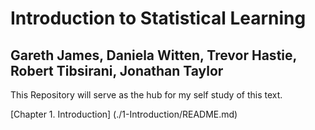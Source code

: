 # Introduction to Statistical Learning
## Gareth James, Daniela Witten, Trevor Hastie, Robert Tibsirani, Jonathan Taylor

This Repository will serve as the hub for my self study of this text.

[Chapter 1. Introduction] (./1-Introduction/README.md)
